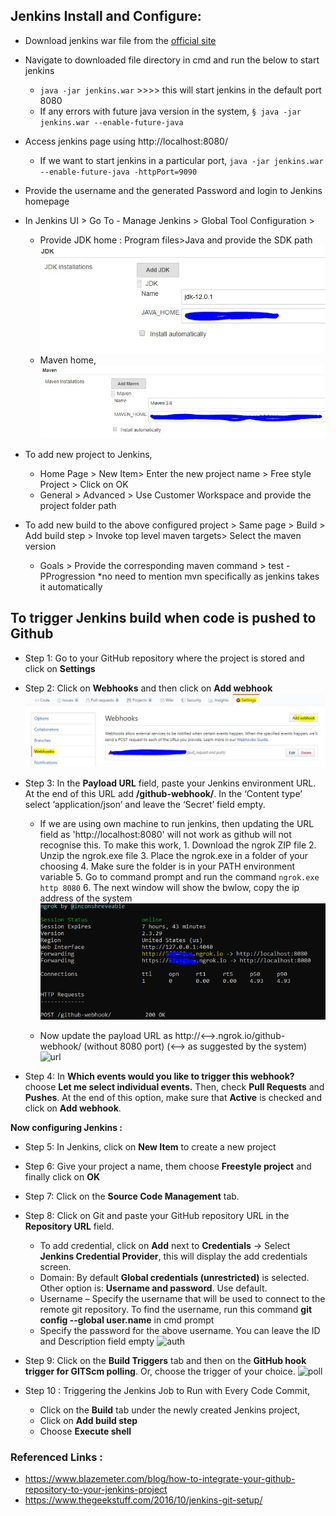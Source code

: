 ## Jenkins Install and Configure:

* Download jenkins war file from the [official site](https://jenkins.io/download/)

* Navigate to downloaded file directory in cmd and run the below to start jenkins
	- `java -jar jenkins.war` >>>> this will start jenkins in the default port 8080
	- If any errors with future java version in the system, 
	  `§ java -jar jenkins.war --enable-future-java`

* Access jenkins page using http://localhost:8080/
	- If we want to start jenkins in a particular port,
		`java -jar jenkins.war --enable-future-java -httpPort=9090`

* Provide the username and the generated Password and login to Jenkins homepage

* In Jenkins UI > Go To - Manage Jenkins > Global Tool Configuration > 
	- Provide JDK home  :  Program files>Java and provide the SDK path
		![java](screenshots/java.JPG)
	- Maven home,
		![maven](screenshots/maven.JPG)
	
* To add new project to Jenkins,
	- Home Page > New Item> Enter the new project name > Free style Project > Click on OK 
	- General > Advanced > Use Customer Workspace and provide the project folder path

* To add new build to the above configured project > Same page > Build > Add build step > Invoke top level maven targets> Select the maven version
	- Goals > Provide the corresponding maven command > test -PProgression *no need to mention mvn specifically as jenkins takes it automatically
	
## To trigger Jenkins build when code is pushed to Github

* Step 1: Go to your GitHub repository where the project is stored and click on **Settings**
	
* Step 2: Click on **Webhooks** and then click on **Add webhook**
	![webhook](screenshots/webhook.JPG)

* Step 3: In the **Payload URL** field, paste your Jenkins environment URL. At the end of this URL add **/github-webhook/**. In the ‘Content type’ select ‘application/json’ and leave the ‘Secret’ field empty.
	
 	- If we are using own machine to run jenkins, then updating the URL field as 'http://localhost:8080' will not work as github will not recognise this. To make this work,
            1. Download the ngrok ZIP file
            2. Unzip the ngrok.exe file
            3. Place the ngrok.exe in a folder of your choosing
            4. Make sure the folder is in your PATH environment variable
            5. Go to command prompt and run the command `ngrok.exe http 8080`
            6. The next window will show the bwlow, copy the ip address of the system             
                ![ngrok](ngrok.JPG)

	- Now update the payload URL as http://<-->.ngrok.io/github-webhook/ (without 8080 port) (<--> as suggested by the system)
		![url](url.JPG)

* Step 4: In **Which events would you like to trigger this webhook?** choose **Let me select individual events.** Then, check **Pull Requests** and **Pushes**. At the end of this option, make sure that **Active** is checked and click on **Add webhook**.

**Now configuring Jenkins :**
* Step 5: In Jenkins, click on **New Item** to create a new project

* Step 6: Give your project a name, them choose **Freestyle project** and finally click on **OK**

* Step 7: Click on the **Source Code Management** tab.

* Step 8: Click on Git and paste your GitHub repository URL in the **Repository URL** field.
	- To add credential,  click on **Add** next to **Credentials** -> Select **Jenkins Credential Provider**, this will display the add credentials screen.
	- Domain: By default **Global credentials (unrestricted)** is selected. Other option is: **Username and password**. Use default.
	- Username – Specify the username that will be used to connect to the remote git repository. To find the username, run this command **git config --global user.name** in cmd prompt
	- Specify the password for the above username. You can leave the ID and Description field empty
	![auth](auth.JPG)

* Step 9: Click on the **Build Triggers** tab and then on the **GitHub hook trigger for GITScm polling**. Or, choose the trigger of your choice.
	![poll](poll.JPG)
* Step 10 : Triggering the Jenkins Job to Run with Every Code Commit,
	- Click on the **Build** tab under the newly created Jenkins project, 
	- Click on **Add build step**
	- Choose **Execute shell**
	
### Referenced Links :

 * https://www.blazemeter.com/blog/how-to-integrate-your-github-repository-to-your-jenkins-project
 * https://www.thegeekstuff.com/2016/10/jenkins-git-setup/
